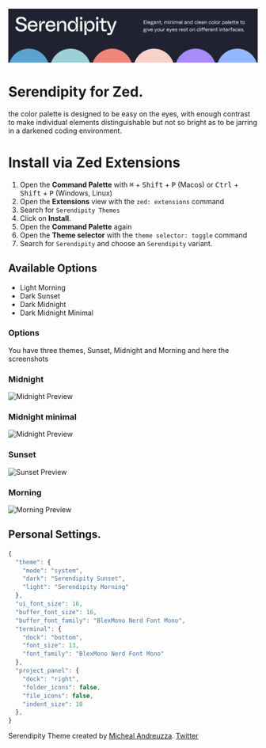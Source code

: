 ![Midnight](https://raw.githubusercontent.com/Serendipity-Theme/assets/main/githubHeader.png)

# Serendipity for Zed.
the color palette is designed to be easy on the eyes, with enough contrast to make individual elements distinguishable but not so bright as to be jarring in a darkened coding environment.

# Install via Zed Extensions

1. Open the **Command Palette** with <kbd>⌘</kbd> + <kbd>Shift</kbd> + <kbd>P</kbd> (Macos) or <kbd>Ctrl</kbd> + <kbd>Shift</kbd> + <kbd>P</kbd> (Windows, Linux)
2. Open the **Extensions** view with the `zed: extensions` command
3. Search for `Serendipity Themes`
4. Click on **Install**.
5. Open the **Command Palette** again
6. Open the **Theme selector** with the `theme selector: toggle` command
7. Search for `Serendipity` and choose an `Serendipity` variant.

## Available Options 
- Light Morning
- Dark Sunset
- Dark Midnight
- Dark Midnight Minimal

### Options
You have three themes, Sunset, Midnight and Morning and here the screenshots

### Midnight
![Midnight Preview](https://raw.githubusercontent.com/meocoder31099/Serendipity-Theme-Zed/main/assets/previews/midnight.png?raw=true)

### Midnight minimal
![Midnight Preview](https://raw.githubusercontent.com/meocoder31099/Serendipity-Theme-Zed/main/assets/previews/midnight-minimal.png?raw=true)

### Sunset
![Sunset Preview](https://raw.githubusercontent.com/meocoder31099/Serendipity-Theme-Zed/main/assets/previews/sunset.png?raw=true)

### Morning
![Morning Preview](https://raw.githubusercontent.com/meocoder31099/Serendipity-Theme-Zed/main/assets/previews/morning.png?raw=true)

## Personal Settings.

```js
{
  "theme": {
    "mode": "system",
    "dark": "Serendipity Sunset",
    "light": "Serendipity Morning"
  },
  "ui_font_size": 16,
  "buffer_font_size": 16,
  "buffer_font_family": "BlexMono Nerd Font Mono",
  "terminal": {
    "dock": "bottom",
    "font_size": 13,
    "font_family": "BlexMono Nerd Font Mono"
  },
  "project_panel": {
    "dock": "right",
    "folder_icons": false,
    "file_icons": false,
    "indent_size": 10
  },
}
```


Serendipity Theme created by [Micheal Andreuzza](https://github.com/michael-andreuzza).
[Twitter](https://twitter.com/Mike_Andreuzza)

